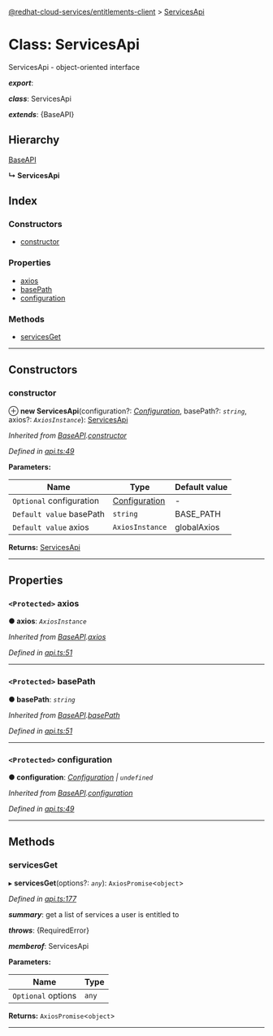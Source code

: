 [@redhat-cloud-services/entitlements-client](../README.md) > [ServicesApi](../classes/servicesapi.md)

# Class: ServicesApi

ServicesApi - object-oriented interface

*__export__*: 

*__class__*: ServicesApi

*__extends__*: {BaseAPI}

## Hierarchy

 [BaseAPI](baseapi.md)

**↳ ServicesApi**

## Index

### Constructors

* [constructor](servicesapi.md#constructor)

### Properties

* [axios](servicesapi.md#axios)
* [basePath](servicesapi.md#basepath)
* [configuration](servicesapi.md#configuration)

### Methods

* [servicesGet](servicesapi.md#servicesget)

---

## Constructors

<a id="constructor"></a>

###  constructor

⊕ **new ServicesApi**(configuration?: *[Configuration](configuration.md)*, basePath?: *`string`*, axios?: *`AxiosInstance`*): [ServicesApi](servicesapi.md)

*Inherited from [BaseAPI](baseapi.md).[constructor](baseapi.md#constructor)*

*Defined in [api.ts:49](https://github.com/RedHatInsights/javascript-clients/blob/master/packages/entitlements/api.ts#L49)*

**Parameters:**

| Name | Type | Default value |
| ------ | ------ | ------ |
| `Optional` configuration | [Configuration](configuration.md) | - |
| `Default value` basePath | `string` |  BASE_PATH |
| `Default value` axios | `AxiosInstance` |  globalAxios |

**Returns:** [ServicesApi](servicesapi.md)

___

## Properties

<a id="axios"></a>

### `<Protected>` axios

**● axios**: *`AxiosInstance`*

*Inherited from [BaseAPI](baseapi.md).[axios](baseapi.md#axios)*

*Defined in [api.ts:51](https://github.com/RedHatInsights/javascript-clients/blob/master/packages/entitlements/api.ts#L51)*

___
<a id="basepath"></a>

### `<Protected>` basePath

**● basePath**: *`string`*

*Inherited from [BaseAPI](baseapi.md).[basePath](baseapi.md#basepath)*

*Defined in [api.ts:51](https://github.com/RedHatInsights/javascript-clients/blob/master/packages/entitlements/api.ts#L51)*

___
<a id="configuration"></a>

### `<Protected>` configuration

**● configuration**: *[Configuration](configuration.md) \| `undefined`*

*Inherited from [BaseAPI](baseapi.md).[configuration](baseapi.md#configuration)*

*Defined in [api.ts:49](https://github.com/RedHatInsights/javascript-clients/blob/master/packages/entitlements/api.ts#L49)*

___

## Methods

<a id="servicesget"></a>

###  servicesGet

▸ **servicesGet**(options?: *`any`*): `AxiosPromise`<`object`>

*Defined in [api.ts:177](https://github.com/RedHatInsights/javascript-clients/blob/master/packages/entitlements/api.ts#L177)*

*__summary__*: get a list of services a user is entitled to

*__throws__*: {RequiredError}

*__memberof__*: ServicesApi

**Parameters:**

| Name | Type |
| ------ | ------ |
| `Optional` options | `any` |

**Returns:** `AxiosPromise`<`object`>

___

